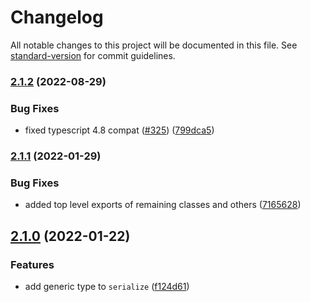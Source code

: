 # Changelog

All notable changes to this project will be documented in this file. See [standard-version](https://github.com/conventional-changelog/standard-version) for commit guidelines.

### [2.1.2](https://github.com/binarytf/binarytf/compare/v2.1.1...v2.1.2) (2022-08-29)

### Bug Fixes

-   fixed typescript 4.8 compat ([#325](https://github.com/binarytf/binarytf/issues/325)) ([799dca5](https://github.com/binarytf/binarytf/commit/799dca51db18b869c1e1f01631c7ed1512dc0201))

### [2.1.1](https://github.com/binarytf/binarytf/compare/v2.1.0...v2.1.1) (2022-01-29)

### Bug Fixes

-   added top level exports of remaining classes and others ([7165628](https://github.com/binarytf/binarytf/commit/71656287e1139bef32b116eece6dcb97974b3c26))

## [2.1.0](https://github.com/binarytf/binarytf/compare/v1.0.0...v2.1.0) (2022-01-22)

### Features

-   add generic type to `serialize` ([f124d61](https://github.com/binarytf/binarytf/commit/f124d6113104783ef55a97c59c1893f76df0e944))
